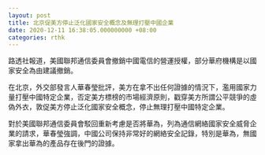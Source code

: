 ```yaml
---
layout: post
title: 北京促美方停止泛化國家安全概念及無理打壓中國企業
date: 2020-12-11 16:38:05.000000000 +08:00
categories: rthk
---
```


路透社報道，美國聯邦通信委員會撤銷中國電信的營運授權，部分華府機構是以國家安全為由建議撤銷。

在北京，外交部發言人華春瑩批評，美方在拿不出任何證據的情況下，濫用國家力量打壓中國特定企業，否定美方標榜的市場經濟原則，戳穿美方所謂公平競爭的虛偽外衣，敦促美方停止泛化國家安全概念，停止無理打壓中國特定企業。

對於美國聯邦通信委員會駁回重新考慮是否將華為，列為通信網絡國家安全威脅企業的請求，華春瑩強調，中國公司保持非常好的網絡安全記錄，特別是華為，無國家拿出華為的產品存在後門的證據。
